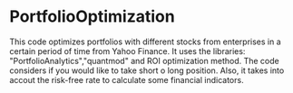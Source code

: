 # PortfolioOptimization
This code optimizes  portfolios with different stocks from enterprises in a certain period of time from Yahoo Finance. 
It uses the libraries: "PortfolioAnalytics","quantmod" and ROI optimization method. The code considers if you would like to take short o long position. Also, it takes into accout the risk-free rate to calculate some financial indicators. 
